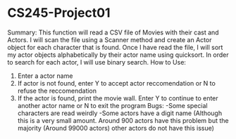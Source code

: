 # CS245-Project01
Summary:
This function will read a CSV file of Movies with their cast and Actors. I will scan the file using a Scanner method and create an Actor object for each character 
that is found. Once I have read the file, I will sort my actor objects alphabetically by their actor name using quicksort. In order to search for each actor, I will use binary search.
How to Use:
1) Enter a actor name
2) If actor is not found, enter Y to accept actor reccomendation or N to refuse the reccomendation
3) If the actor is found, print the movie wall. Enter Y to continue to enter another actor name or N to exit the program
Bugs:
-Some special characters are read weirdly
-Some actors have a digit name (Although this is a very small amount. Around 900 actors have this problem but the majority (Around 99000 actors) other actors do not have this issue) 
